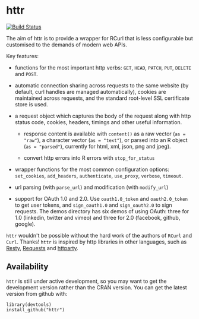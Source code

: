 # httr

[![Build Status](https://travis-ci.org/hadley/httr.png)](https://travis-ci.org/hadley/httr)

The aim of httr is to provide a wrapper for RCurl that is less configurable but customised to the demands of modern web APIs.

Key features:

* functions for the most important http verbs: `GET`, `HEAD`, `PATCH`, `PUT`,
  `DELETE` and `POST`.

* automatic connection sharing across requests to the same website (by
  default, curl handles are managed automatically), cookies are maintained
  across requests, and the standard root-level SSL certificate store is used.

* a request object which captures the body of the request along with
  http status code, cookies, headers, timings and other useful information.

  * response content is available with `content()` as a raw vector (`as =
    "raw"`), a character vector (`as = "text"`), or parsed into an R object
    (`as = "parsed"`), currently for html, xml, json, png and jpeg).

  * convert http errors into R errors with `stop_for_status`

* wrapper functions for the most common configuration options:
  `set_cookies`, `add_headers`, `authenticate`, `use_proxy`, `verbose`,
  `timeout`.

* url parsing (with `parse_url`) and modification (with `modify_url`)

* support for OAuth 1.0 and 2.0. Use `oauth1.0_token` and `oauth2.0_token` to
  get user tokens, and `sign_oauth1.0` and `sign_oauth2.0` to sign requests.
  The demos directory has six demos of using OAuth: three for 1.0 (linkedin,
  twitter and vimeo) and three for 2.0 (facebook, github, google).


`httr` wouldn't be possible without the hard work of the authors of `RCurl` and `Curl`. Thanks! `httr` is inspired by http libraries in other languages, such as [Resty](http://beders.github.com/Resty/Resty/Examples.html), [Requests](http://docs.python-requests.org/en/latest/index.html) and [httparty](http://github.com/jnunemaker/httparty/tree/master).

## Availability

`httr` is still under active development, so you may want to get the development version rather than the CRAN version.  You can get the latest version from github with:

    library(devtools)
    install_github("httr")
